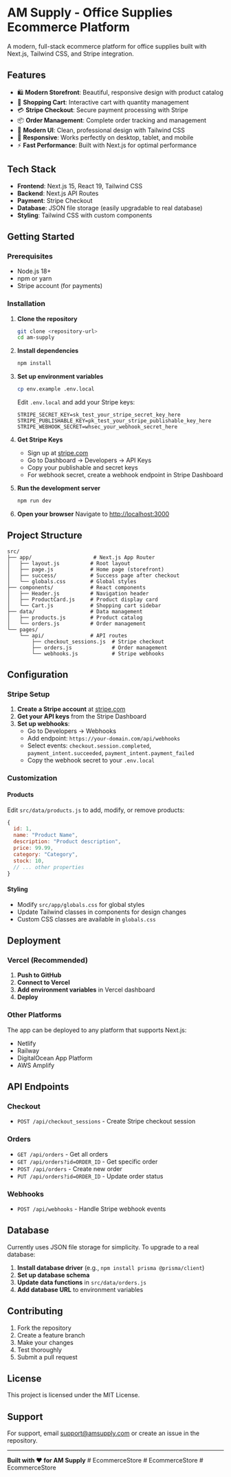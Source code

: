 # AM Supply - Office Supplies Ecommerce Platform

A modern, full-stack ecommerce platform for office supplies built with Next.js, Tailwind CSS, and Stripe integration.

## Features

- 🛍️ **Modern Storefront**: Beautiful, responsive design with product catalog
- 🛒 **Shopping Cart**: Interactive cart with quantity management
- 💳 **Stripe Checkout**: Secure payment processing with Stripe
- 📦 **Order Management**: Complete order tracking and management
- 🎨 **Modern UI**: Clean, professional design with Tailwind CSS
- 📱 **Responsive**: Works perfectly on desktop, tablet, and mobile
- ⚡ **Fast Performance**: Built with Next.js for optimal performance

## Tech Stack

- **Frontend**: Next.js 15, React 19, Tailwind CSS
- **Backend**: Next.js API Routes
- **Payment**: Stripe Checkout
- **Database**: JSON file storage (easily upgradable to real database)
- **Styling**: Tailwind CSS with custom components

## Getting Started

### Prerequisites

- Node.js 18+ 
- npm or yarn
- Stripe account (for payments)

### Installation

1. **Clone the repository**
   ```bash
   git clone <repository-url>
   cd am-supply
   ```

2. **Install dependencies**
   ```bash
   npm install
   ```

3. **Set up environment variables**
   ```bash
   cp env.example .env.local
   ```
   
   Edit `.env.local` and add your Stripe keys:
   ```env
   STRIPE_SECRET_KEY=sk_test_your_stripe_secret_key_here
   STRIPE_PUBLISHABLE_KEY=pk_test_your_stripe_publishable_key_here
   STRIPE_WEBHOOK_SECRET=whsec_your_webhook_secret_here
   ```

4. **Get Stripe Keys**
   - Sign up at [stripe.com](https://stripe.com)
   - Go to Dashboard → Developers → API Keys
   - Copy your publishable and secret keys
   - For webhook secret, create a webhook endpoint in Stripe Dashboard

5. **Run the development server**
   ```bash
   npm run dev
   ```

6. **Open your browser**
   Navigate to [http://localhost:3000](http://localhost:3000)

## Project Structure

```
src/
├── app/                    # Next.js App Router
│   ├── layout.js          # Root layout
│   ├── page.js            # Home page (storefront)
│   ├── success/           # Success page after checkout
│   └── globals.css        # Global styles
├── components/            # React components
│   ├── Header.js          # Navigation header
│   ├── ProductCard.js     # Product display card
│   └── Cart.js            # Shopping cart sidebar
├── data/                  # Data management
│   ├── products.js        # Product catalog
│   └── orders.js          # Order management
└── pages/
    └── api/               # API routes
        ├── checkout_sessions.js  # Stripe checkout
        ├── orders.js             # Order management
        └── webhooks.js           # Stripe webhooks
```

## Configuration

### Stripe Setup

1. **Create a Stripe account** at [stripe.com](https://stripe.com)
2. **Get your API keys** from the Stripe Dashboard
3. **Set up webhooks**:
   - Go to Developers → Webhooks
   - Add endpoint: `https://your-domain.com/api/webhooks`
   - Select events: `checkout.session.completed`, `payment_intent.succeeded`, `payment_intent.payment_failed`
   - Copy the webhook secret to your `.env.local`

### Customization

#### Products
Edit `src/data/products.js` to add, modify, or remove products:
```javascript
{
  id: 1,
  name: "Product Name",
  description: "Product description",
  price: 99.99,
  category: "Category",
  stock: 10,
  // ... other properties
}
```

#### Styling
- Modify `src/app/globals.css` for global styles
- Update Tailwind classes in components for design changes
- Custom CSS classes are available in `globals.css`

## Deployment

### Vercel (Recommended)

1. **Push to GitHub**
2. **Connect to Vercel**
3. **Add environment variables** in Vercel dashboard
4. **Deploy**

### Other Platforms

The app can be deployed to any platform that supports Next.js:
- Netlify
- Railway
- DigitalOcean App Platform
- AWS Amplify

## API Endpoints

### Checkout
- `POST /api/checkout_sessions` - Create Stripe checkout session

### Orders
- `GET /api/orders` - Get all orders
- `GET /api/orders?id=ORDER_ID` - Get specific order
- `POST /api/orders` - Create new order
- `PUT /api/orders?id=ORDER_ID` - Update order status

### Webhooks
- `POST /api/webhooks` - Handle Stripe webhook events

## Database

Currently uses JSON file storage for simplicity. To upgrade to a real database:

1. **Install database driver** (e.g., `npm install prisma @prisma/client`)
2. **Set up database schema**
3. **Update data functions** in `src/data/orders.js`
4. **Add database URL** to environment variables

## Contributing

1. Fork the repository
2. Create a feature branch
3. Make your changes
4. Test thoroughly
5. Submit a pull request

## License

This project is licensed under the MIT License.

## Support

For support, email support@amsupply.com or create an issue in the repository.

---

**Built with ❤️ for AM Supply**
#   E c o m m e r c e S t o r e 
 
 #   E c o m m e r c e S t o r e 
 
 #   E c o m m e r c e S t o r e 
 
 
